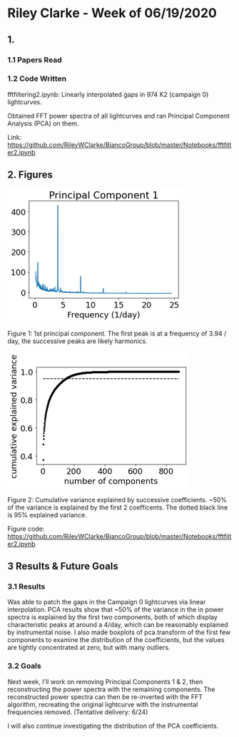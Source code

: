 # Riley Clarke - Week of 06/19/2020

## 1. 

### 1.1 Papers Read


### 1.2 Code Written

fftfiltering2.ipynb: Linearly interpolated gaps in 974 K2 (campaign 0) lightcurves. 

Obtained FFT power spectra of all lightcurves and ran Principal Component Analysis (PCA) on them. 

Link: https://github.com/RileyWClarke/BiancoGroup/blob/master/Notebooks/fftfilter2.ipynb

## 2. Figures

![](Figures/pc1.png?raw=true)

Figure 1: 1st principal component. The first peak is at a frequency of 3.94 / day, the successive peaks are likely harmonics.

![](Figures/expvar.png?raw=true)

Figure 2: Cumulative variance explained by successive coefficients. ~50% of the variance is explained by the first 2 coefficents.
The dotted black line is 95% explained variance. 

Figure code: https://github.com/RileyWClarke/BiancoGroup/blob/master/Notebooks/fftfilter2.ipynb

## 3 Results & Future Goals

### 3.1 Results

Was able to patch the gaps in the Campaign 0 lightcurves via linear interpolation. PCA results show that ~50% of the variance
in the in power spectra is explained by the first two components, both of which display characteristic peaks at around a 4/day,
which can be reasonably explained by instrumental noise. I also made boxplots of pca.transform of the first few components to 
examine the distribution of the coefficients, but the values are tightly concentrated at zero, but with many outliers. 

### 3.2 Goals

Next week, I'll work on removing Principal Components 1 & 2, then reconstructing the power spectra with the remaining components.
The reconstructed power spectra can then be re-inverted with the FFT algorithm, recreating the original lightcurve with the 
instrumental frequencies removed. (Tentative delivery: 6/24) 

I will also continue investigating the distribution of the PCA coefficients. 
